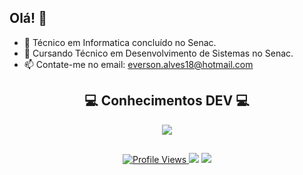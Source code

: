 ## Olá! 👋
 
- 🌱 Técnico em Informatica concluído no Senac.
- 🌱 Cursando Técnico em Desenvolvimento de Sistemas no Senac.
- 📫 Contate-me no email: everson.alves18@hotmail.com




 <div align="center">
  <h2>💻 Conhecimentos DEV 💻</h2>
    <p align="center">
        <a href="https://skillicons.dev">
            <img align="center" src="https://skillicons.dev/icons?i=cs,java,py,mysql,php,git,github">
        </a>
    </p>
    
</div>
  
  ##

<div>

 <div align="center">
   <a href="https://komarev.com/ghpvc/?username=eversonalves&label=Profile%20views&color=0e75b6&style=for-the-badge">
        <img src="https://komarev.com/ghpvc/?username=eversonalves&label=Profile%20views&color=0e75b6&style=for-the-badge" alt="Profile Views" />
  <a href = "mailto:everson.alves18@hotmail.com"><img src="https://img.shields.io/badge/-Gmail-%23333?style=for-the-badge&logo=gmail&logoColor=white" target="_blank"></a>
  <a href="https://www.linkedin.com/in/alveseverson" target="_blank"><img src="https://img.shields.io/badge/-LinkedIn-%230077B5?style=for-the-badge&logo=linkedin&logoColor=white" target="_blank"></a>
  
</div>
